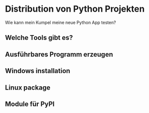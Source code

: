 
# Distribution von Python Projekten
Wie kann mein Kumpel meine neue Python App testen?

## Welche Tools gibt es?


## Ausführbares Programm erzeugen

## Windows installation

## Linux package

## Module für PyPI


